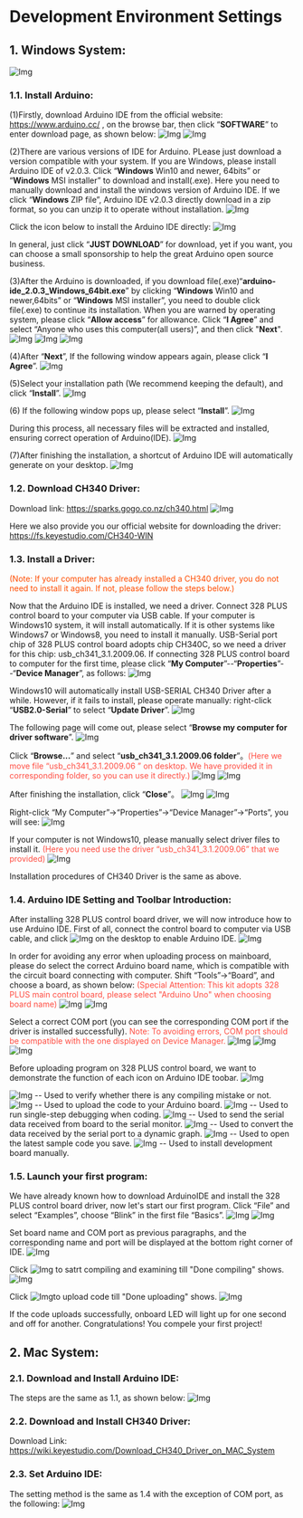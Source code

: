 # Development Environment Settings
## 1. Windows System:           
![Img](/media/img-20230213142220.png)

### 1.1. Install Arduino:
(1)Firstly, download Arduino IDE from the official website: https://www.arduino.cc/ , on the browse bar, then click “**SOFTWARE**” to enter download page, as shown below:
![Img](/media/img-20230213142409.png) 
![Img](/media/img-20230213142757.png)

(2)There are various versions of IDE for Arduino. PLease just download a version compatible with your system. 
If you are Windows, please install Arduino IDE of v2.0.3. Click “**Windows** Win10 and newer, 64bits” or “**Windows** MSI installer” to download and install(.exe). 
Here you need to manually download and install the windows version of Arduino IDE. If we click “**Windows** ZIP file”, Arduino IDE v2.0.3 directly download in a zip format, so you can unzip it to operate without installation.
![Img](/media/img-20230213142603.png)

 Click the icon below to install the Arduino IDE directly:
![Img](/media/img-20230213143914.png)

In general, just click “**JUST DOWNLOAD**” for download, yet if you want, you can choose a small sponsorship to help the great Arduino open source business.

(3)After the Arduino is downloaded, if you download file(.exe)“**arduino-ide_2.0.3_Windows_64bit.exe**” by clicking “**Windows** Win10 and newer,64bits” or “**Windows** MSI installer”, you need to double click file(.exe) to continue its installation. 
When you are warned by operating system, please click “**Allow access**” for allowance. Click “**I Agree**” and select “Anyone who uses this computer(all users)”, and then click "**Next**".
![Img](/media/img-20230213145054.png)
![Img](/media/img-20230213150535.png)
![Img](/media/img-20230213150754.png)

(4)After “**Next**”, If the following window appears again, please click “**I Agree**”.
![Img](/media/img-20230213150535.png)

(5)Select your installation path (We recommend keeping the default), and click “**Install**”.
![Img](/media/img-20230213151825.png)

(6) If the following window pops up, please select “**Install**”.
![Img](/media/img-20230213152155.png)

During this process, all necessary files will be extracted and installed, ensuring correct operation of Arduino(IDE).
![Img](/media/img-20230213152144.png)

(7)After finishing the installation, a shortcut of Arduino IDE will automatically generate on your desktop.
![Img](/media/img-20230213152457.png)


### 1.2. Download CH340 Driver:
Download link: https://sparks.gogo.co.nz/ch340.html
![Img](/media/img-20230213152802.png)

Here we also provide you our official website for downloading the driver: 
https://fs.keyestudio.com/CH340-WIN
### 1.3. Install a Driver:
<span style="color: rgb(255, 76, 0);">(Note: If your computer has already installed a CH340 driver, you do not need to install it again. If not, please follow the steps below.)</span>

Now that the Arduino IDE is installed, we need a driver. Connect 328 PLUS control board to your computer via USB cable.
If your computer is Windows10 system, it will install automatically. If it is other systems like Windows7 or Windows8, you need to install it manually.
USB-Serial port chip of 328 PLUS control board adopts chip CH340C, so we need a driver for this chip: usb_ch341_3.1.2009.06. If connecting 328 PLUS control board to computer for the first time, please click “**My Computer**”--“**Properties**”--“**Device Manager**”, as follows:
![Img](/media/img-20230213153039.png)

Windows10 will automatically install USB-SERIAL CH340 Driver after a while. However, if it fails to install, please operate manually: right-click “**USB2.0-Serial**” to select “**Update Driver**”.
![Img](/media/img-20230213153048.png)

The following page will come out, please select “**Browse my computer for driver software**”.
![Img](/media/img-20230213153127.png)

Click “**Browse...**” and select “**usb_ch341_3.1.2009.06 folder**”。<span style="color: rgb(255, 76, 65);">(Here we move file “usb_ch341_3.1.2009.06 ” on desktop. We have provided it in corresponding folder, so you can use it directly.)</span>
![Img](/media/img-20230213153305.png)
![Img](/media/img-20230213153402.png)

After finishing the installation, click “**Close**”。
![Img](/media/img-20230213153413.png)
![Img](/media/img-20230213153419.png)

Right-click “My Computer”->“Properties”->“Device Manager”->“Ports”, you will see: 
![Img](/media/img-20230213153542.png)

If your computer is not Windows10, please manually select driver files to install it. <span style="color: rgb(255, 76, 65);">(Here you need use the driver “usb_ch341_3.1.2009.06” that we provided)</span>
![Img](/media/img-20230213153633.png)

Installation procedures of CH340 Driver is the same as above. 

### 1.4. Arduino IDE Setting and Toolbar Introduction:

After installing 328 PLUS control board driver, we will now introduce how to use Arduino IDE. 
First of all, connect the control board to computer via USB cable, and click ![Img](/media/img-20230213153810.png) on the desktop to enable Arduino IDE.
![Img](/media/img-20230213154208.png)

In order for avoiding any error when uploading process on mainboard, please do select the correct Arduino board name, which is compatible with the circuit board connecting with computer. Shift “Tools”→“Board”, and choose a board, as shown below:
<span style="color: rgb(255, 76, 65);">(Special Attention: This kit adopts 328 PLUS main control board, please select "Arduino Uno" when choosing board name)</span>
![Img](/media/img-20230213154741.png)
![Img](/media/img-20230213155049.png)

Select a correct COM port (you can see the corresponding COM port if the driver is installed successfully).
<span style="color: rgb(255, 76, 65);">Note: To avoiding errors, COM port should be compatible with the one displayed on Device Manager.</span>
![Img](/media/img-20230213154902.png)
![Img](/media/img-20230213155236.png)
![Img](/media/img-20230213155333.png)

Before uploading program on 328 PLUS control board, we want to demonstrate the function of each icon on Arduino IDE toobar.
![Img](/media/img-20230213155532.png)

![Img](/media/img-20230213155549.png) -- Used to verify whether there is any compiling mistake or not.
![Img](/media/img-20230213155615.png) -- Used to upload the code to your Arduino board.
![Img](/media/img-20230213155649.png) -- Used to run single-step debugging when coding. 
![Img](/media/img-20230213155721.png) -- Used to send the serial data received from board to the serial monitor.
![Img](/media/img-20230213155746.png) -- Used to convert the data received by the serial port to a dynamic graph.
![Img](/media/img-20230213155821.png) -- Used to open the latest sample code you save. 
![Img](/media/img-20230213155849.png) -- Used to install development board manually. 

### 1.5. Launch your first program: 
We have already known how to download ArduinoIDE and install the 328 PLUS control board driver, now let's start our first program.
Click “File” and select “Examples”, choose “Blink” in the first file “Basics”.
![Img](/media/img-20230213160210.png)
![Img](/media/img-20230213160305.png)

Set board name and COM port as previous paragraphs, and the corresponding name and port will be displayed at the bottom right corner of IDE.
![Img](/media/img-20230213160335.png)

Click ![Img](/media/img-20230213160408.png) to satrt compiling and examining till "Done compiling" shows.
![Img](/media/img-20230213160729.png)

Click ![Img](/media/img-20230213160557.png)to upload code till "Done uploading" shows.
![Img](/media/img-20230213160657.png)

If the code uploads successfully, onboard LED will light up for one second and off for another. Congratulations! You compele your first project!

## 2. Mac System: 

### 2.1. Download and Install Arduino IDE:
The steps are the same as 1.1, as shown below: 
![Img](/media/img-20230213160951.png)

### 2.2. Download and Install CH340 Driver: 
Download Link: 
https://wiki.keyestudio.com/Download_CH340_Driver_on_MAC_System

### 2.3. Set Arduino IDE:
The setting method is the same as 1.4 with the exception of COM port, as the following: 
![Img](/media/img-20230213161255.png)
